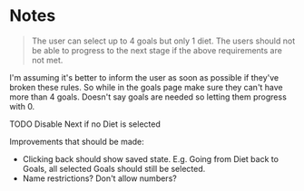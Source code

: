 # Notes

> The user can select up to 4 goals but only 1 diet.
> The users should not be able to progress to the next stage if the above
requirements are not met.

I'm assuming it's better to inform the user as soon as possible if they've broken these rules. So while in the goals page make sure they can't have more than 4 goals. Doesn't say goals are needed so letting them progress with 0.

TODO
Disable Next if no Diet is selected


Improvements that should be made:
- Clicking back should show saved state. E.g. Going from Diet back to Goals, all selected Goals should still be selected.
- Name restrictions? Don't allow numbers?


